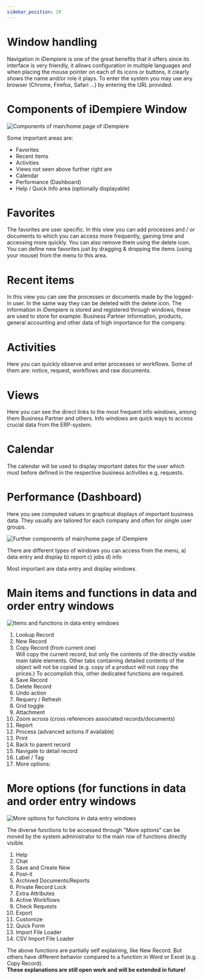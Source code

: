 ```yaml
---
sidebar_position: 20
---
```



# Window handling 
Navigation in iDempiere is one of the great benefits that it offers since its interface is very
friendly, it allows configuration in multiple languages and when placing the mouse pointer
on each of its icons or buttons, it clearly shows the name and/or role it plays. To enter the
system you may use any browser (Chrome, Firefox, Safari ...) by entering the URL
provided.

# Components of iDempiere Window
![Components of main/home page of iDempiere](./PNGs/Screen_basicplane.png)

Some important areas are:
- Favorites
- Recent items
- Activities
- Views
not seen above further right are
- Calendar
- Performance (Dashboard)
- Help / Quick Info area (optionally displayable)

# Favorites
The favorites are user specific. In this view you can add processes and / or documents to which you can access
more frequently, gaining time and accessing more quickly. You can also remove them
using the delete icon.
You can define new favorites just by dragging & dropping the items (using your mouse)
from the menu to this area.

# Recent items
In this view you can see the processes or documents made by the
logged-in user. In the same way they can be deleted with the delete icon.
The information in iDempiere is stored and registered through windows, these are used to
store for example: Business Partner information, products, general accounting and other
data of high importance for the company.

# Activities
Here you can quickly observe and enter processes or workflows. Some of them
are: notice, request, workflows and raw documents.

# Views
Here you can see the direct links to the most frequent info windows, among them
Business Partner and others. Info windows are quick ways to access crucial data from the ERP-system.

# Calendar
The calendar will be used to display important dates for the user which must before defined in the respective business activities e.g. requests.

# Performance (Dashboard)
Here you see computed values in graphical displays of important business data. They usually are tailored for each company and often for single user groups.

![Further components of main/home page of iDempiere](./PNGs/Screen_basicrightpart.png)

There are different types of windows you can access from the menu, a) data entry and display b) report c) jobs d) info

Most important are data entry and display windows.

# Main items and functions in data and order entry windows

![Items and functions in data entry windows](./PNGs/FunctionsOnDataEditWindows_Open.png)

1. Lookup Record
2. New Record
3. Copy Record (from current one)  
    Will copy the current record, but only the contents of the directly visible main table elements. Other tabs containing detailed contents of the object will not be copied (e.g. copy of a product will not copy the prices.) To accomplish this, other dedicated functions are required. 
4. Save Record
5. Delete Record
6. Undo action
7. Requery / Refresh
8. Grid toggle
9. Attachment
10. Zoom across (cross references associated records/documents)
11. Report
12. Process (advanced actions if available)
13. Print
14. Back to parent record
15. Navigate to detail record
16. Label / Tag
17. More options:


# More options (for functions in data and order entry windows

![More options for functions in data entry windows](./PNGs/FunctionsOnDataEditWindows_HiddenExtras.png)

The diverse functions to be accessed through "More options" can be moved by the system administrator to the main row of functions directly visible.
1. Help
2. Chat
3. Save and Create New
4. Post-it
5. Archived Documents/Reports
6. Private Record Lock
7. Extra Attributes
8. Active Workflows
9. Check Requests
10. Export
11. Customize
12. Quick Form
13. Import File Loader
14. CSV Import File Loader

The above functions are partially self explaining, like New Record. But others have different behavior compared to a function in Word or Excel (e.g. Copy Record).  
**These explanations are still open work and will be extended in future!**
